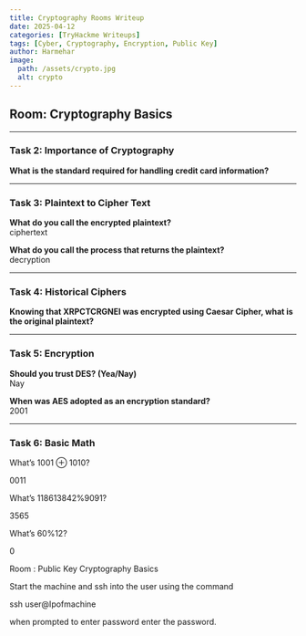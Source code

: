 ```yaml
---
title: Cryptography Rooms Writeup
date: 2025-04-12
categories: [TryHackme Writeups]
tags: [Cyber, Cryptography, Encryption, Public Key]
author: Harmehar
image:
  path: /assets/crypto.jpg
  alt: crypto
---
```


## Room: Cryptography Basics

---

### Task 2: Importance of Cryptography

**What is the standard required for handling credit card information?**

---

### Task 3: Plaintext to Cipher Text

**What do you call the encrypted plaintext?**  
ciphertext

**What do you call the process that returns the plaintext?**  
decryption

---

### Task 4: Historical Ciphers

**Knowing that XRPCTCRGNEI was encrypted using Caesar Cipher, what is the original plaintext?**

---

### Task 5: Encryption

**Should you trust DES? (Yea/Nay)**  
Nay  


**When was AES adopted as an encryption standard?**  
2001  


---

### Task 6: Basic Math

What’s 1001 ⊕ 1010?

0011

What’s 118613842%9091?

3565

What’s 60%12?

0

Room : Public Key Cryptography Basics

Start the machine and ssh into the user using the command 

ssh user@Ipofmachine 

when prompted to enter password enter the password. 

